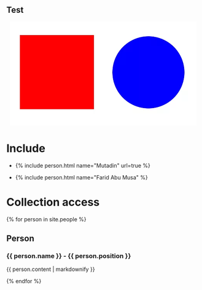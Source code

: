 ## Test

<div align="center">
  <img src="assets/img/shapes.png" width="487" height="271" alt="Shapes" usemap="#shapesmap"> 
  <map name="shapesmap">
    <area shape="rect" coords="29,32,230,215" href="square.html" alt="Square">
    <area shape="circle" coords="360,130,100" href="circle.html" alt="Circle">
  </map>
</div>

# Include

* {% include person.html name="Mutadin" url=true %}

* {% include person.html name="Farid Abu Musa" %}

# Collection access

{% for person in site.people %}
  <h2>Person</h2>
  <h3>{{ person.name }} - {{ person.position }}</h3>
  <p>{{ person.content | markdownify }}</p>
{% endfor %}